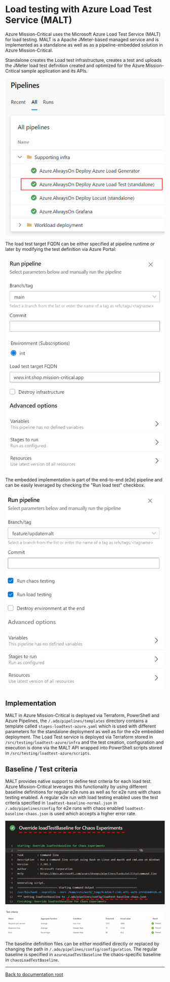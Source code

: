 # Load testing with Azure Load Test Service (MALT)

Azure Mission-Critical uses the Microsoft Azure Load Test Service (MALT) for load testing. MALT is a Apache JMeter-based managed service and is implemented as a standalone as well as as a pipeline-embedded solution in Azure Mission-Critical.

Standalone creates the Load test infrastructure, creates a test and uploads the JMeter load test definition created and optimized for the Azure Mission-Critical sample application and its APIs.

![MALT Standalone pipeline](screenshots/malt_standalone_pipeline.png)

The load test target FQDN can be either specified at pipeline runtime or later by modifying the test definition via Azure Portal:

![MALT Standalone pipeline options](screenshots/malt_standalone_pipeline_options.png)

The embedded implementation is part of the end-to-end (e2e) pipeline and can be easily leveraged by checking the "Run load test" checkbox.

![MALT Embedded pipeline options](screenshots/malt_embedded_pipeline_options.png)

## Implementation

MALT in Azure Mission-Critical is deployed via Terraform, PowerShell and Azure Pipelines, the `/.ado/pipelines/templates` directory contains a template called `stages-loadtest-azure.yaml` which is used with different parameters for the standalone deployment as well as for the e2e embedded deployment. The Load Test service is deployed via Terraform stored in `/src/testing/loadtest-azure/infra` and the test creation, configuration and execution is done via the MALT API wrapped into PowerShell scripts stored in `/src/testing/loadtest-azure/scripts`.

## Baseline / Test criteria

MALT provides native support to define test criteria for each load test. Azure Mission-Critical leverages this functionality by using different baseline definitions for regular e2e runs as well as for e2e runs with chaos testing enabled. A regular e2e run with load testing enabled uses the test criteria specified in `loadtest-baseline-normal.json` in `/.ado/pipelines/config` for e2e runs with chaos enabled `loadtest-baseline-chaos.json` is used which accepts a higher error rate.

![MALT with chaos baseline](screenshots/malt_embedded_override_baseline.png)

![MALT test criteria](screenshots/malt_embedded_test_criteria.png)

The baseline definition files can be either modified directly or replaced by changing the path in `/.ado/pipelines/config/configuration`. The regular baseline is specified in `azureLoadTestBaseline` the chaos-specific baseline in `chaosLoadTestBaseline`.

---

[Back to documentation root](/docs/README.md)
